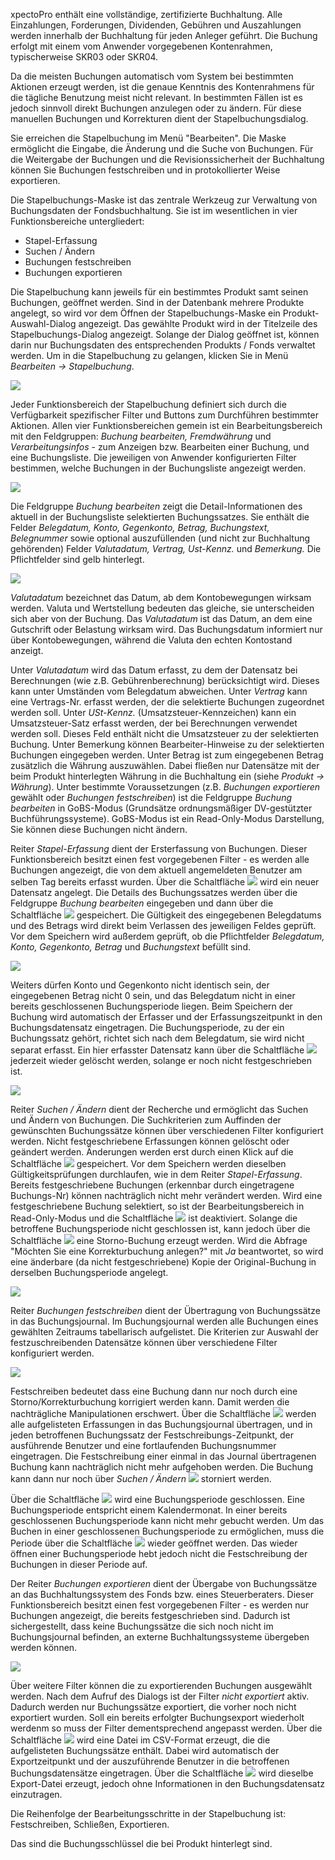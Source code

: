 xpectoPro enthält eine vollständige, zertifizierte Buchhaltung. Alle Einzahlungen, Forderungen, Dividenden, Gebühren und Auszahlungen werden innerhalb der Buchhaltung für jeden Anleger geführt. Die Buchung erfolgt mit einem vom Anwender vorgegebenen Kontenrahmen, typischerweise SKR03 oder SKR04.

Da die meisten Buchungen automatisch vom System bei bestimmten Aktionen erzeugt werden, ist die genaue Kenntnis des Kontenrahmens für die tägliche Benutzung meist nicht relevant. In bestimmten Fällen ist es jedoch sinnvoll direkt Buchungen anzulegen oder zu ändern. Für diese manuellen Buchungen und Korrekturen dient der Stapelbuchungsdialog.

Sie erreichen die Stapelbuchung im Menü "Bearbeiten". Die Maske ermöglicht die Eingabe, die Änderung und die Suche von Buchungen. Für die Weitergabe der Buchungen und die Revisionssicherheit der Buchhaltung können Sie Buchungen festschreiben und in protokollierter Weise exportieren.

Die Stapelbuchungs-Maske ist das zentrale Werkzeug zur Verwaltung von Buchungsdaten der Fondsbuchhaltung. Sie ist im wesentlichen in vier Funktionsbereiche untergliedert:
 
 - Stapel-Erfassung
 -  Suchen / Ändern
 -  Buchungen festschreiben
 -  Buchungen exportieren
 
Die Stapelbuchung kann jeweils für ein bestimmtes Produkt samt seinen Buchungen, geöffnet werden. Sind in der Datenbank mehrere Produkte angelegt, so wird vor dem Öffnen der Stapelbuchungs-Maske ein Produkt-Auswahl-Dialog angezeigt. Das gewählte Produkt wird in der Titelzeile des Stapelbuchungs-Dialog angezeigt. Solange der Dialog geöffnet ist, können darin nur Buchungsdaten des entsprechenden Produkts / Fonds verwaltet werden.
Um in die Stapelbuchung zu gelangen, klicken Sie in Menü *Bearbeiten → Stapelbuchung*.

![](http://xpecto.github.io/docs/img/img_1439547282677.png)

 Jeder Funktionsbereich der Stapelbuchung definiert sich durch die Verfügbarkeit spezifischer Filter und Buttons zum Durchführen bestimmter Aktionen. Allen vier Funktionsbereichen gemein ist ein Bearbeitungsbereich mit den Feldgruppen: *Buchung bearbeiten, Fremdwährung* und *Verarbeitungsinfos* - zum Anzeigen bzw. Bearbeiten einer Buchung, und eine Buchungsliste. Die jeweiligen von Anwender konfigurierten Filter bestimmen, welche Buchungen in der Buchungsliste angezeigt werden. 
 
![](http://xpecto.github.io/docs/img/img_1439810233436.png)

Die Feldgruppe *Buchung bearbeiten* zeigt die Detail-Informationen des aktuell in der Buchungsliste selektierten Buchungssatzes. Sie enthält die Felder *Belegdatum, Konto, Gegenkonto, Betrag, Buchungstext, Belegnummer* sowie optional auszufüllenden (und nicht zur Buchhaltung gehörenden) Felder *Valutadatum, Vertrag, Ust-Kennz.* und *Bemerkung.* Die Pflichtfelder sind gelb hinterlegt. 

![](http://xpecto.github.io/docs/img/img_1439798971081.png)

*Valutadatum* bezeichnet das Datum, ab dem Kontobewegungen wirksam werden. Valuta und Wertstellung bedeuten das gleiche, sie unterscheiden sich aber von der Buchung. Das *Valutadatum* ist das Datum, an dem eine Gutschrift oder Belastung wirksam wird. Das Buchungsdatum informiert nur über Kontobewegungen, während die Valuta den echten Kontostand anzeigt. 

Unter *Valutadatum* wird das Datum erfasst, zu dem der Datensatz bei Berechnungen (wie z.B. Gebührenberechnung) berücksichtigt wird. Dieses kann unter Umständen vom Belegdatum abweichen. Unter *Vertrag* kann eine Vertrags-Nr. erfasst werden, der die selektierte Buchungen zugeordnet werden soll. 
Unter *USt-Kennz.* (Umsatzsteuer-Kennzeichen) kann ein Umsatzsteuer-Satz erfasst werden, der bei Berechnungen verwendet werden soll. Dieses Feld enthält nicht die Umsatzsteuer zu der selektierten Buchung. 
Unter Bemerkung können Bearbeiter-Hinweise zu der selektierten Buchungen eingegeben werden.
Unter Betrag ist zum eingegebenen Betrag zusätzlich die Währung auszuwählen. Dabei fließen nur Datensätze mit der beim Produkt hinterlegten Währung in die Buchhaltung ein (siehe *Produkt → Währung*).
Unter bestimmte Voraussetzungen (z.B. *Buchungen exportieren* gewählt oder *Buchungen festschreiben*) ist die Feldgruppe *Buchung bearbeiten* in GoBS-Modus (Grundsätze ordnungsmäßiger DV-gestützter Buchführungssysteme). GoBS-Modus ist ein Read-Only-Modus Darstellung, Sie können diese Buchungen nicht ändern.

Reiter *Stapel-Erfassung* dient der Ersterfassung von Buchungen. Dieser Funktionsbereich besitzt einen fest vorgegebenen Filter - es werden alle Buchungen angezeigt, die von dem aktuell angemeldeten Benutzer am selben Tag bereits erfasst wurden. Über die Schaltfläche ![](http://xpecto.github.io/docs/img/img_1439801023332.png) wird ein neuer Datensatz angelegt. Die Details des Buchungssatzes werden über die Feldgruppe *Buchung bearbeiten* eingegeben und dann 
über die Schaltfläche ![](http://xpecto.github.io/docs/img/img_1439804594653.png) gespeichert.
Die Gültigkeit des eingegebenen Belegdatums und des Betrags wird direkt beim Verlassen des jeweiligen Feldes geprüft. Vor dem Speichern wird außerdem geprüft, ob die Pflichtfelder *Belegdatum, Konto, Gegenkonto, Betrag* und *Buchungstext* befüllt sind. 

![](http://xpecto.github.io/docs/img/img_1439812810573.png)

Weiters dürfen Konto und Gegenkonto nicht identisch sein, der eingegebenen Betrag nicht 0 sein, und das Belegdatum nicht in einer bereits geschlossenen Buchungsperiode liegen. Beim Speichern der Buchung wird automatisch der Erfasser und der Erfassungszeitpunkt in den Buchungsdatensatz eingetragen. Die Buchungsperiode, zu der ein Buchungssatz gehört, richtet sich nach dem Belegdatum, sie wird nicht separat erfasst. Ein hier erfasster Datensatz kann über die Schaltfläche ![](http://xpecto.github.io/docs/img/img_1439813538430.png) jederzeit wieder gelöscht werden, solange er noch nicht festgeschrieben ist.

![](http://xpecto.github.io/docs/img/img_1439799333097.png)

Reiter *Suchen / Ändern* dient der Recherche und ermöglicht das Suchen und Ändern von Buchungen. Die Suchkriterien zum Auffinden der gewünschten Buchungssätze können über verschiedenen Filter konfiguriert werden.
Nicht festgeschriebene Erfassungen können gelöscht oder geändert werden. Änderungen werden erst durch einen Klick auf die Schaltfläche ![](http://xpecto.github.io/docs/img/img_1439804594653.png) gespeichert. Vor dem Speichern werden dieselben Gültigkeitsprüfungen durchlaufen, wie in dem Reiter *Stapel-Erfassung*. 
Bereits festgeschriebene Buchungen (erkennbar durch eingetragene Buchungs-Nr) können nachträglich nicht mehr verändert werden. Wird eine festgeschriebene Buchung selektiert, so ist der Bearbeitungsbereich in Read-Only-Modus und die Schaltfläche  ![](http://xpecto.github.io/docs/img/img_1439813538430.png) ist deaktiviert. Solange die betroffene Buchungsperiode nicht geschlossen ist, kann jedoch über die Schaltfläche ![](http://xpecto.github.io/docs/img/img_1439816158639.png) eine Storno-Buchung erzeugt werden. Wird die Abfrage "Möchten Sie eine Korrekturbuchung anlegen?" mit *Ja* beantwortet, so wird eine änderbare (da nicht festgeschriebene) Kopie der Original-Buchung in derselben Buchungsperiode angelegt.

![](http://xpecto.github.io/docs/img/img_1439799522434.png)

Reiter *Buchungen festschreiben* dient der Übertragung von Buchungssätze in das Buchungsjournal. 
Im Buchungsjournal werden alle Buchungen eines gewählten Zeitraums tabellarisch aufgelistet. Die Kriterien zur Auswahl der festzuschreibenden Datensätze können über verschiedene Filter konfiguriert werden. 

![](http://xpecto.github.io/docs/img/img_1439799558194.png)

Festschreiben bedeutet dass eine Buchung dann nur noch durch eine Storno/Korrekturbuchung korrigiert werden kann. Damit werden die nachträgliche Manipulationen erschwert.
Über die Schaltfläche ![](http://xpecto.github.io/docs/img/img_1439820973695.png) werden alle aufgelisteten Erfassungen in das Buchungsjournal übertragen, und in jeden betroffenen Buchungssatz der Festschreibungs-Zeitpunkt, der ausführende Benutzer und eine fortlaufenden Buchungsnummer eingetragen. Die Festschreibung einer einmal in das Journal übertragenen Buchung kann nachträglich nicht mehr aufgehoben werden. Die Buchung kann dann nur noch über *Suchen / Ändern* ![](http://xpecto.github.io/docs/img/img_1439816158639.png) storniert werden.

Über die Schaltfläche ![](http://xpecto.github.io/docs/img/img_1439820230811.png) wird eine Buchungsperiode geschlossen. Eine Buchungsperiode entspricht einem Kalendermonat. In einer bereits geschlossenen Buchungsperiode kann nicht mehr gebucht werden. Um das Buchen in einer geschlossenen Buchungsperiode zu ermöglichen, muss die Periode über die Schaltfläche ![](http://xpecto.github.io/docs/img/img_1439820257578.png) wieder geöffnet werden. Das wieder öffnen einer Buchungsperiode hebt jedoch nicht die Festschreibung der Buchungen in dieser Periode auf.

Der Reiter *Buchungen exportieren* dient der Übergabe von Buchungssätze an das Buchhaltungssystem des Fonds bzw. eines Steuerberaters. Dieser Funktionsbereich besitzt einen fest vorgegebenen Filter - es werden nur Buchungen angezeigt, die bereits festgeschrieben sind. Dadurch ist sichergestellt, dass keine Buchungssätze die sich noch nicht im Buchungsjournal befinden, an externe Buchhaltungssysteme übergeben werden können. 

![](http://xpecto.github.io/docs/img/img_1439799593743.png)

Über weitere Filter können die zu exportierenden Buchungen ausgewählt werden. Nach dem Aufruf des Dialogs ist der Filter *nicht exportiert* aktiv. Dadurch werden nur Buchungssätze exportiert, die vorher noch nicht exportiert wurden. Soll ein bereits erfolgter Buchungsexport wiederholt werdenm so muss der Filter dementsprechend angepasst werden. Über die Schaltfläche ![](http://xpecto.github.io/docs/img/img_1439892039334.png) wird eine Datei im CSV-Format erzeugt, die die aufgelisteten Buchungssätze enthält. Dabei wird automatisch der Exportzeitpunkt und der auszuführende Benutzer in die betroffenen Buchungsdatensätze eingetragen. Über die Schaltfläche ![](http://xpecto.github.io/docs/img/img_1439894313567.png) wird dieselbe Export-Datei erzeugt, jedoch ohne Informationen in den Buchungsdatensatz einzutragen.

Die Reihenfolge der Bearbeitungsschritte in der Stapelbuchung ist: Festschreiben, Schließen, Exportieren.


Das sind die Buchungsschlüssel die bei Produkt hinterlegt sind. 
